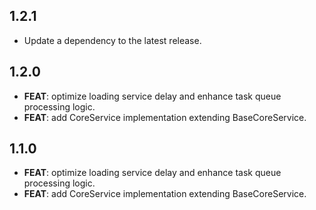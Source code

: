 ## 1.2.1

 - Update a dependency to the latest release.

## 1.2.0

 - **FEAT**: optimize loading service delay and enhance task queue processing logic.
 - **FEAT**: add CoreService implementation extending BaseCoreService.

## 1.1.0

 - **FEAT**: optimize loading service delay and enhance task queue processing logic.
 - **FEAT**: add CoreService implementation extending BaseCoreService.

